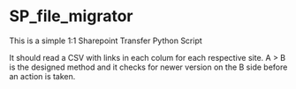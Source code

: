 # SP_file_migrator
This is a simple 1:1 Sharepoint Transfer Python Script



It should read a CSV with links in each colum for each respective site. A > B is the designed method and it checks for newer version on the B side before an action is taken. 
